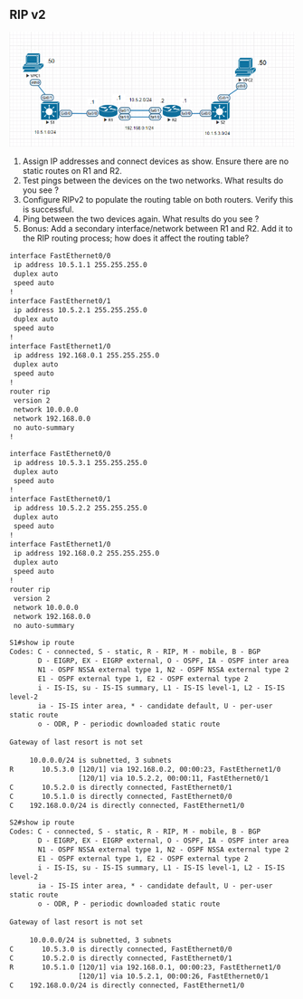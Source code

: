 ## RIP v2

<img src=images\2017-09-24_17-35-50.png>

1. Assign IP addresses and connect devices as show. Ensure there are no static routes on R1 and R2.
2. Test pings between the devices on the two networks. What results do you see ?
3. Configure RIPv2 to populate the routing table on both routers. Verify this is successful.
4. Ping between the two devices again. What results do you see ?
5. Bonus: Add a secondary interface/network between R1 and R2. Add it to the RIP routing process; how does it affect the routing table?

```
interface FastEthernet0/0
 ip address 10.5.1.1 255.255.255.0
 duplex auto
 speed auto
!
interface FastEthernet0/1
 ip address 10.5.2.1 255.255.255.0
 duplex auto
 speed auto
!
interface FastEthernet1/0
 ip address 192.168.0.1 255.255.255.0
 duplex auto
 speed auto
!
router rip
 version 2
 network 10.0.0.0
 network 192.168.0.0
 no auto-summary
!
```

```
interface FastEthernet0/0
 ip address 10.5.3.1 255.255.255.0
 duplex auto
 speed auto
!
interface FastEthernet0/1
 ip address 10.5.2.2 255.255.255.0
 duplex auto
 speed auto
!
interface FastEthernet1/0
 ip address 192.168.0.2 255.255.255.0
 duplex auto
 speed auto
!
router rip
 version 2
 network 10.0.0.0
 network 192.168.0.0
 no auto-summary
```

```
S1#show ip route 
Codes: C - connected, S - static, R - RIP, M - mobile, B - BGP
       D - EIGRP, EX - EIGRP external, O - OSPF, IA - OSPF inter area 
       N1 - OSPF NSSA external type 1, N2 - OSPF NSSA external type 2
       E1 - OSPF external type 1, E2 - OSPF external type 2
       i - IS-IS, su - IS-IS summary, L1 - IS-IS level-1, L2 - IS-IS level-2
       ia - IS-IS inter area, * - candidate default, U - per-user static route
       o - ODR, P - periodic downloaded static route

Gateway of last resort is not set

     10.0.0.0/24 is subnetted, 3 subnets
R       10.5.3.0 [120/1] via 192.168.0.2, 00:00:23, FastEthernet1/0
                 [120/1] via 10.5.2.2, 00:00:11, FastEthernet0/1
C       10.5.2.0 is directly connected, FastEthernet0/1
C       10.5.1.0 is directly connected, FastEthernet0/0
C    192.168.0.0/24 is directly connected, FastEthernet1/0

```

```
S2#show ip route 
Codes: C - connected, S - static, R - RIP, M - mobile, B - BGP
       D - EIGRP, EX - EIGRP external, O - OSPF, IA - OSPF inter area 
       N1 - OSPF NSSA external type 1, N2 - OSPF NSSA external type 2
       E1 - OSPF external type 1, E2 - OSPF external type 2
       i - IS-IS, su - IS-IS summary, L1 - IS-IS level-1, L2 - IS-IS level-2
       ia - IS-IS inter area, * - candidate default, U - per-user static route
       o - ODR, P - periodic downloaded static route

Gateway of last resort is not set

     10.0.0.0/24 is subnetted, 3 subnets
C       10.5.3.0 is directly connected, FastEthernet0/0
C       10.5.2.0 is directly connected, FastEthernet0/1
R       10.5.1.0 [120/1] via 192.168.0.1, 00:00:23, FastEthernet1/0
                 [120/1] via 10.5.2.1, 00:00:26, FastEthernet0/1
C    192.168.0.0/24 is directly connected, FastEthernet1/0
```